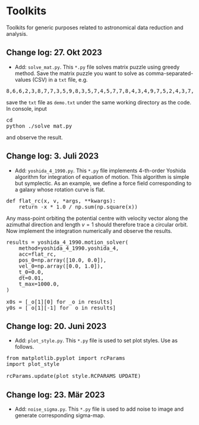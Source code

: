 # Toolkits
Toolkits for generic purposes related to astronomical data reduction and analysis.

## Change log: 27. Okt 2023

* Add: `solve_mat.py`. This `*.py` file solves matrix puzzle using greedy method. Save the matrix puzzle you want to solve as comma-separated-values (CSV) in a `txt` file, e.g.

<pre>
8,6,6,2,3,8,7,7,3,5,9,8,3,5,7,4,5,7,7,8,4,3,4,9,7,5,2,4,3,7,2,4,5,6,4,3,7,8,1,9,8,1,2,6,5,9,2,5,1,1,3,2,1,9,3,8,9,4,8,2,2,8,3,7,5,9,2,3,3,5,6,1,6,9,6,8,6,5,5,5,2,4,1,7,2,8,4,5,9,2,1,9,8,7,1,6,8,6,3,1,7,1,3,2,7,5,9,3,9,8,3,2,5,6,7,8,1,6,8,3,9,9,5,3,7,6,7,8,9,9,9,2,2,2,3,2,9,2,1,9,5,6,7,7,2,9,5,2,4,9,6,5,8,2,3,7,3,8,3,3
</pre>

save the `txt` file as `demo.txt` under the same working directory as the code. In console, input

<pre class="bash">
cd <your_working_directory>
python ./solve_mat.py
</pre>

and observe the result.

## Change log: 3. Juli 2023

* Add: `yoshida_4_1990.py`. This `*.py` file implements 4-th-order Yoshida algorithm for integration of equation of motion. This algorithm is simple but symplectic. As an example, we define a force field corresponding to a galaxy whose rotation curve is flat.

<pre class="python">
def flat_rc(x, v, *args, **kwargs):
    return -x * 1.0 / np.sum(np.square(x))
</pre>

Any mass-point orbiting the potential centre with velocity vector along the azimuthal direction and length $v=1$ should therefore trace a circular orbit. Now implement the integration numerically and observe the results.

<pre class="python">
results = yoshida_4_1990.motion_solver(
    method=yoshida_4_1990.yoshida_4,
    acc=flat_rc,
    pos_0=np.array([10.0, 0.0]),
    vel_0=np.array([0.0, 1.0]),
    t_0=0.0,
    dt=0.01,
    t_max=1000.0,
)

x0s = [_o[1][0] for _o in results]
y0s = [_o[1][-1] for _o in results]
</pre>

## Change log: 20. Juni 2023

* Add: `plot_style.py`. This `*.py` file is used to set plot styles. Use as follows.

<pre>
from matplotlib.pyplot import rcParams
import plot_style

rcParams.update(plot_style.RCPARAMS_UPDATE)
</pre>

## Change log: 23. Mär 2023

* Add: `noise_sigma.py`. This `*.py` file is used to add noise to image and generate corresponding sigma-map.
